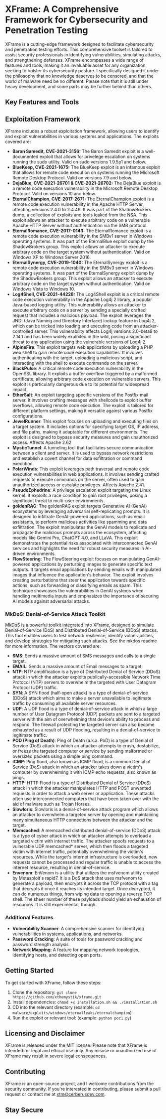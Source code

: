 XFrame: A Comprehensive Framework for Cybersecurity and Penetration Testing
=====================================================================

XFrame is a cutting-edge framework designed to facilitate cybersecurity and penetration testing efforts. This comprehensive toolset is tailored to assist security professionals in identifying vulnerabilities, simulating attacks, and strengthening defenses. XFrame encompasses a wide range of features and tools, making it an invaluable asset for any organization seeking to bolster its cybersecurity posture. I specifically designed it under the philosophy that no knowledge deserves to be censored, and that the world of malware need be no different. Please note that it is still under heavy development, and some parts may be further behind than others.

Key Features and Tools
--------------------

## Exploitation Framework

XFrame includes a robust exploitation framework, allowing users to identify and exploit vulnerabilities in various systems and applications. The exploits covered are:

- **Baron Samedit, CVE-2021-3156:** The Baron Samedit exploit is a well-documented exploit that allows for privelege escalation on systems running the sudo utility. Valid on sudo versions 1.9.5p1 and below.
- **BlueKeep, CVE-2021-1675:** The BlueKeep exploit is an infamous exploit that allows for remote code execution on systems running the Microsoft Remote Desktop Protocol. Valid on versions 7.9 and below.
- **DejaBlue, CVE-2021-26701 & CVE-2021-26702:** The DejaBlue exploit is a remote code execution vulnerability in the Microsoft Remote Desktop Protocol. Valid on versions 10 and below.
- **EternalChampion, CVE-2017-2671:** The EternalChampion exploit is a remote code execution vulnerability in the Apache HTTP Server, affecting versions 2.4.0 to 2.4.49. It was part of the ShadowBrokers dump, a collection of exploits and tools leaked from the NSA. This exploit allows an attacker to execute arbitrary code on a vulnerable Apache HTTP Server without authentication via the SMB protocol.
- **EternalRomance, CVE-2017-0143:** The EternalRomance exploit is a remote code execution vulnerability in the SMBv1 server in Windows operating systems. It was part of the EternalBlue exploit dump by the ShadowBrokers group. This exploit allows an attacker to execute arbitrary code on the target system without authentication. Valid on Windows XP to Windows Server 2016.
- **EternalSynergy, CVE-2019-1040:** The EternalSynergy exploit is a remote code execution vulnerability in the SMBv3 server in Windows operating systems. It was part of the EternalSynergy exploit dump by the ShadowBrokers group. This exploit allows an attacker to execute arbitrary code on the target system without authentication. Valid on Windows Vista to Windows 10.
- **Log4Shell, CVE-2021-44228:** The Log4Shell exploit is a critical remote code execution vulnerability in the Apache Log4j 2 library, a popular Java-based logging utility. This vulnerability allows an attacker to execute arbitrary code on a server by sending a specially crafted request that includes a malicious payload. The exploit leverages the JNDI (Java Naming and Directory Interface) lookup feature in Log4j 2, which can be tricked into loading and executing code from an attacker-controlled server. This vulnerability affects Log4j versions 2.0-beta9 to 2.14.1 and has been widely exploited in the wild, posing a significant threat to any application using the vulnerable versions of Log4j 2.
- **AlpineFire**: This exploit targets web applications by uploading a PHP web shell to gain remote code execution capabilities. It involves authenticating with the target, uploading a malicious script, and interacting with the shell to execute commands on the server.
- **BlackPulse**: A critical remote code execution vulnerability in the OpenSSL library. It exploits a buffer overflow triggered by a malformed certificate, allowing arbitrary code execution on vulnerable servers. This exploit is particularly dangerous due to its potential for widespread impact.
- **EtherSalt**: An exploit targeting specific versions of the Postfix mail server. It involves crafting messages with shellcode to exploit buffer overflows, allowing remote code execution. The exploit is tailored for different platform settings, making it versatile against various Postfix configurations.
- **JewelRunner**: This exploit focuses on uploading and executing files on a target system. It includes options for specifying target OS, IP address, and file paths, making it adaptable for different environments. The exploit is designed to bypass security measures and gain unauthorized access. Affects Apache 2.62
- **MysticTunnel**: A tunneling tool that facilitates secure communication between a client and server. It is used to bypass network restrictions and establish a covert channel for data exfiltration or command execution.
- **PolarWinds**: This exploit leverages path traversal and remote code execution vulnerabilities in web applications. It involves sending crafted requests to execute commands on the server, often used to gain unauthorized access or escalate privileges. Affects Apache 2.41.
- **PseudoEphedrine**: A privilege escalation exploit targeting the Linux kernel. It exploits a race condition to gain root privileges, posing a significant threat to multi-user environments.
- **goldenRAG**: The goldenRAG exploit targets Generative AI (GenAI) ecosystems by leveraging adversarial self-replicating prompts. It is designed to infiltrate GenAI-powered applications, such as email assistants, to perform malicious activities like spamming and data exfiltration. The exploit manipulates the GenAI models to replicate and propagate the malicious prompts across the ecosystem, affecting models like Gemini Pro, ChatGPT 4.0, and LLaVA. This exploit demonstrates the potential risks associated with interconnected GenAI services and highlights the need for robust security measures in AI-driven environments.
- **FlowSteering**: The FlowSteering exploit focuses on manipulating GenAI-powered applications by perturbing images to generate specific text outputs. It targets email applications by sending emails with manipulated images that influence the application's behavior. The exploit involves creating perturbations that steer the application towards specific actions, such as forwarding or classifying emails as spam. This technique showcases the vulnerabilities in GenAI systems when handling multimedia inputs and emphasizes the importance of securing AI models against adversarial attacks.


### MkDoS: Denial-of-Service Attack Toolkit

MkDoS is a powerful toolkit integrated into XFrame, designed to simulate Denial-of-Service (DoS) and Distributed Denial-of-Service (DDoS) attacks. This tool enables users to test network resilience, identify vulnerabilities, and develop strategies for mitigating such attacks. See the mkdos readme for more information. The vectors covered are:

- **SMS**: Sends a massive amount of SMS messages and calls to a single target.
- **EMAIL**: Sends a massive amount of Email messages to a target.
- **NTP**: NTP amplification is a type of Distributed Denial of Service (DDoS) attack in which the attacker exploits publically-accessible Network Time Protocol (NTP) servers to overwhelm the targeted with User Datagram Protocol (UDP) traffic.
- **SYN**: A SYN flood (half-open attack) is a type of denial-of-service (DDoS) attack which aims to make a server unavailable to legitimate traffic by consuming all available server resources.
- **UDP**: A UDP flood is a type of denial-of-service attack in which a large number of User Datagram Protocol (UDP) packets are sent to a targeted server with the aim of overwhelming that device's ability to process and respond. The firewall protecting the targeted server can also become exhausted as a result of UDP flooding, resulting in a denial-of-service to legitimate traffic.
- **POD (Ping of Death)**: Ping of Death (a.k.a. PoD) is a type of Denial of Service (DoS) attack in which an attacker attempts to crash, destabilize, or freeze the targeted computer or service by sending malformed or oversized packets using a simple ping command.
- **ICMP**: Ping flood, also known as ICMP flood, is a common Denial of Service (DoS) attack in which an attacker takes down a victim's computer by overwhelming it with ICMP echo requests, also known as pings.
- **HTTP**: HTTP Flood is a type of Distributed Denial of Service (DDoS) attack in which the attacker manipulates HTTP and POST unwanted requests in order to attack a web server or application. These attacks often use interconnected computers that have been taken over with the aid of malware such as Trojan Horses.
- **Slowloris**: Slowloris is a denial-of-service attack program which allows an attacker to overwhelm a targeted server by opening and maintaining many simultaneous HTTP connections between the attacker and the target.
- **Memcached**: A memcached distributed denial-of-service (DDoS) attack is a type of cyber attack in which an attacker attempts to overload a targeted victim with internet traffic. The attacker spoofs requests to a vulnerable UDP memcached* server, which then floods a targeted victim with internet traffic, potentially overwhelming the victim's resources. While the target's internet infrastructure is overloaded, new requests cannot be processed and regular traffic is unable to access the internet resource, resulting in denial-of-service.
- **Envenom**: EnVenom is a utility that utilizes the msfvenom utility created by Metasploit's rapid7. It is a DoS attack that uses msfvenom to generate a payload, then encrypts it across the TCP protocol with a tag that decrypts it once it reaches its intended target. Once decrypted, it can do numerous things, from wiping data to opening a reverse TCP shell. The sheer number of these payloads should yield an exhaustion of resources. It is still experimental, though.

### Additional Features

- **Vulnerability Scanner**: A comprehensive scanner for identifying vulnerabilities in systems, applications, and networks.
- **Password Cracking**: A suite of tools for password cracking and password strength analysis.
- **Network Mapping**: A feature for mapping network topologies, identifying hosts, and detecting open ports.

Getting Started
---------------

To get started with XFrame, follow these steps:

1. Clone the repository: `git clone https://github.com/xthemystik/xframe.git`
2. Install dependencies: `chmod +x installation.sh && ./installation.sh`
3. CD into the relevant directory (example: `cd malware/exploits/windows/eternalleaks/eternalchampion`)
4. Run the exploit or relevant tool: (example: `python poc1.py`)

Licensing and Disclaimer
-----------------------

XFrame is released under the MIT license. Please note that XFrame is intended for legal and ethical use only. Any misuse or unauthorized use of XFrame may result in severe legal consequences.

Contributing
------------

XFrame is an open-source project, and I welcome contributions from the security community. If you're interested in contributing, please submit a pull request or contact me at <xtm@cerberusdev.com>.

Stay Secure
------------
